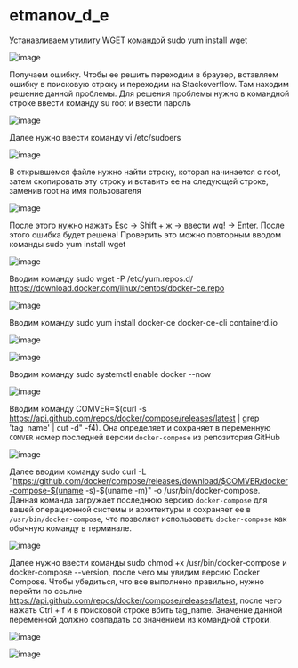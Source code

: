# etmanov_d_e
Устанавливаем утилиту WGET командой sudo yum install wget

![image](https://github.com/user-attachments/assets/8b4c434f-9e1a-4300-92c2-ca4200cc9a17)

Получаем ошибку. Чтобы ее решить переходим в браузер, вставляем ошибку в поисковую строку и переходим на Stackoverflow. Там находим решение данной проблемы.
Для решения проблемы нужно в командной строке ввести команду su root и ввести пароль

![image](https://github.com/user-attachments/assets/0b21be17-8449-4526-9637-752d4c16e244)

Далее нужно ввести команду vi /etc/sudoers

![image](https://github.com/user-attachments/assets/e7d958ec-e413-4aa7-93dc-bc3e156d912f)

В открывшемся файле нужно найти строку, которая начинается с root, затем скопировать эту строку и вставить ее на следующей строке, заменив root на имя пользователя

![image](https://github.com/user-attachments/assets/c5f869fc-aba5-4e40-ac94-d197b5d8abd2)

После этого нужно нажать Esc -> Shift + ж -> ввести wq! -> Enter. После этого ошибка будет решена! Проверить это можно повторным вводом команды sudo yum install wget

![image](https://github.com/user-attachments/assets/509a3deb-80d0-411d-b13f-1763c88bad72)

Вводим команду sudo wget -P /etc/yum.repos.d/ https://download.docker.com/linux/centos/docker-ce.repo

![image](https://github.com/user-attachments/assets/92a74181-cef0-4599-8c3b-770478a2dc13)

Вводим команду sudo yum install docker-ce docker-ce-cli containerd.io

![image](https://github.com/user-attachments/assets/807a967c-d370-45c8-b9d0-f8002eb7dd2f)

![image](https://github.com/user-attachments/assets/75a62500-ebfc-4fa1-a61f-8741b52d9c91)

Вводим команду sudo systemctl enable docker --now

![image](https://github.com/user-attachments/assets/279816af-cb0e-41f6-8503-e790aa0d8737)

Вводим команду COMVER=$(curl -s https://api.github.com/repos/docker/compose/releases/latest | grep 'tag_name' | cut -d\" -f4). Она определяет и сохраняет в переменную `COMVER` номер последней версии `docker-compose` из репозитория GitHub

![image](https://github.com/user-attachments/assets/ccbb4fb0-3ab9-4848-a1c3-b52339e7ac6c)

Далее вводим команду sudo curl -L "https://github.com/docker/compose/releases/download/$COMVER/docker-compose-$(uname -s)-$(uname -m)" -o /usr/bin/docker-compose. Данная команда загружает последнюю версию `docker-compose` для вашей операционной системы и архитектуры и сохраняет ее в `/usr/bin/docker-compose`, что позволяет использовать `docker-compose` как обычную команду в терминале.

![image](https://github.com/user-attachments/assets/784b4d0f-b8ee-4d1b-bd3b-e0f203badaec)

Далее нужно ввести команды sudo chmod +x /usr/bin/docker-compose и docker-compose --version, после чего мы увидим версию Docker Compose. Чтобы убедиться, что все выполнено правильно, нужно перейти по ссылке https://api.github.com/repos/docker/compose/releases/latest, после чего нажать Ctrl + f и в поисковой строке вбить tag_name. Значение данной переменной должно совпадать со значением из командной строки.

![image](https://github.com/user-attachments/assets/8c6df155-e5c4-4314-9882-0b7aa24d6336)

![image](https://github.com/user-attachments/assets/6a3489da-2a18-4f83-a972-520199bcc0aa)


